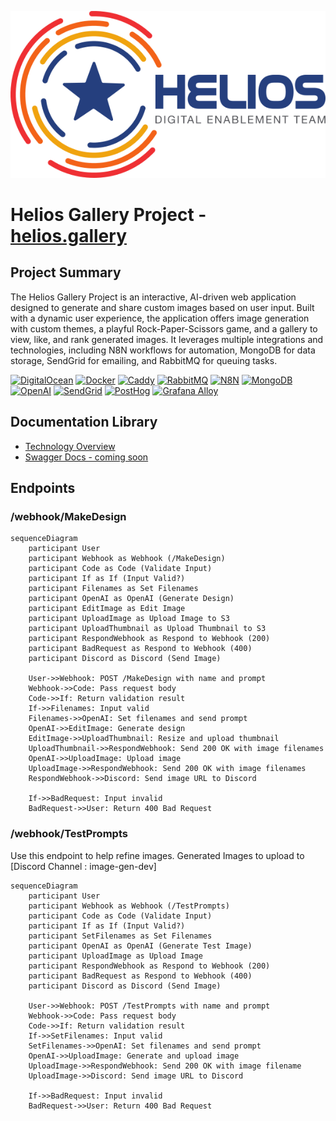 ![Project Logo](../Helios-logo.png)



# Helios Gallery Project - [helios.gallery](https://helios.gallery)

## Project Summary
The Helios Gallery Project is an interactive, AI-driven web application designed to generate and share custom images based on user input. Built with a dynamic user experience, the application offers image generation with custom themes, a playful Rock-Paper-Scissors game, and a gallery to view, like, and rank generated images. It leverages multiple integrations and technologies, including N8N workflows for automation, MongoDB for data storage, SendGrid for emailing, and RabbitMQ for queuing tasks.

[![DigitalOcean](https://img.shields.io/badge/DigitalOcean-Cloud-0080FF?style=for-the-badge&logo=digitalocean)](https://www.digitalocean.com/)
[![Docker](https://img.shields.io/badge/Docker-ready-2496ED?style=for-the-badge&logo=docker)](https://www.docker.com/)
[![Caddy](https://img.shields.io/badge/Caddy-http_server-1F88C0?style=for-the-badge&logo=caddy)](https://caddyserver.com/) 
[![RabbitMQ](https://img.shields.io/badge/RabbitMQ-message_broker-FF6600?style=for-the-badge&logo=rabbitmq)](https://www.rabbitmq.com/)
[![N8N](https://img.shields.io/badge/N8N-Workflow-FF6B6B?style=for-the-badge&logo=n8n)](https://n8n.io/)
[![MongoDB](https://img.shields.io/badge/mongodb-database-47A248?style=for-the-badge&logo=mongodb)](https://www.mongodb.com/)
[![OpenAI](https://img.shields.io/badge/Openai-ai-412991?style=for-the-badge&logo=openai)](https://www.openai.com/)
[![SendGrid](https://img.shields.io/badge/SendGrid-communication-51A9E3?style=for-the-badge&logo=sendgrid)](https://www.sendgrid.com/)
[![PostHog](https://img.shields.io/badge/PostHog-observability-000000?style=for-the-badge&logo=posthog)](https://posthog.com/)
[![Grafana Alloy](https://img.shields.io/badge/grafana-observability-F46800?style=for-the-badge&logo=grafana)](https://grafana.com/docs/alloy/latest/)

## Documentation Library
- [Technology Overview](./technical-overview.md)
- [Swagger Docs - coming soon](#) 

## Endpoints 
### /webhook/MakeDesign
```mermaid
sequenceDiagram
    participant User
    participant Webhook as Webhook (/MakeDesign)
    participant Code as Code (Validate Input)
    participant If as If (Input Valid?)
    participant Filenames as Set Filenames
    participant OpenAI as OpenAI (Generate Design)
    participant EditImage as Edit Image
    participant UploadImage as Upload Image to S3
    participant UploadThumbnail as Upload Thumbnail to S3
    participant RespondWebhook as Respond to Webhook (200)
    participant BadRequest as Respond to Webhook (400)
    participant Discord as Discord (Send Image)

    User->>Webhook: POST /MakeDesign with name and prompt
    Webhook->>Code: Pass request body
    Code->>If: Return validation result
    If->>Filenames: Input valid
    Filenames->>OpenAI: Set filenames and send prompt
    OpenAI->>EditImage: Generate design
    EditImage->>UploadThumbnail: Resize and upload thumbnail
    UploadThumbnail->>RespondWebhook: Send 200 OK with image filenames
    OpenAI->>UploadImage: Upload image
    UploadImage->>RespondWebhook: Send 200 OK with image filenames
    RespondWebhook->>Discord: Send image URL to Discord
    
    If->>BadRequest: Input invalid
    BadRequest->>User: Return 400 Bad Request
```

### /webhook/TestPrompts
Use this endpoint to help refine images. Generated Images to upload to [Discord Channel : image-gen-dev]
```mermaid
sequenceDiagram
    participant User
    participant Webhook as Webhook (/TestPrompts)
    participant Code as Code (Validate Input)
    participant If as If (Input Valid?)
    participant SetFilenames as Set Filenames
    participant OpenAI as OpenAI (Generate Test Image)
    participant UploadImage as Upload Image
    participant RespondWebhook as Respond to Webhook (200)
    participant BadRequest as Respond to Webhook (400)
    participant Discord as Discord (Send Image)

    User->>Webhook: POST /TestPrompts with name and prompt
    Webhook->>Code: Pass request body
    Code->>If: Return validation result
    If->>SetFilenames: Input valid
    SetFilenames->>OpenAI: Set filenames and send prompt
    OpenAI->>UploadImage: Generate and upload image
    UploadImage->>RespondWebhook: Send 200 OK with image filename
    UploadImage->>Discord: Send image URL to Discord

    If->>BadRequest: Input invalid
    BadRequest->>User: Return 400 Bad Request
```
